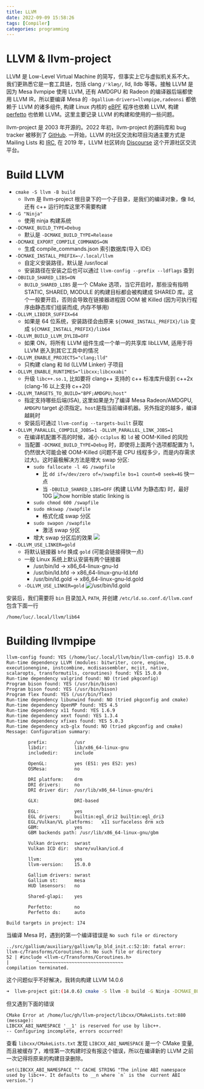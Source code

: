 ```yaml
---
title: LLVM
date: 2022-09-09 15:58:26
tags: [Compiler]
categories: programming
---
```


# LLVM & llvm-project

LLVM 是 Low-Level Virtual Machine 的简写，但事实上它与虚拟机关系不大。我们更熟悉它是一套工具链，包括 clang `/'klæŋ/`, lld, lldb 等等。接触 LLVM 是因为 Mesa llvmpipe 使用 LLVM, 还有 AMDGPU 和 Radeon 的编译器后端都使用 LLVM IR，所以要编译 Mesa 的 `-Dgallium-drivers=llvmpipe,radeonsi` 都依赖于 LLVM 的诸多组件, 构建 Linux 内核的 [eBPF](https://massoudasadiblog.blogspot.com/2024/07/ebpf-on-wsl2-kernel-version-6x-ubuntu.html) 程序也依赖 LLVM, 构建 [perfetto](https://perfetto.dev/docs/quickstart/linux-tracing#building-from-source) 也依赖 LLVM。这里主要记录 LLVM 的构建和使用的一些问题。

<!--more-->

llvm-project 是 2003 年开源的。2022 年初，llvm-project 的源码库和 bug tracker 被移到了 [GitHub](https://github.com/llvm/llvm-project). 一开始，LLVM 的社区交流和项目沟通主要方式是 Mailing Lists 和 [IRC](https://lucmann.github.io/misc/english/), 在 2019 年，LLVM 社区转向 [Discourse](https://www.discourse.org/) 这个开源社区交流平台。

# Build LLVM

- `cmake -S llvm -B build`
    - llvm 是 llvm-project 根目录下的一个子目录，是我们的编译对象，像 lld, 还有 c++ 运行时库这里不需要构建
- `-G "Ninja"`
    - 使用 ninja 构建系统
- `-DCMAKE_BUILD_TYPE=Debug`
    - 默认是 `-DCMAKE_BUILD_TYPE=Release`
- `-DCMAKE_EXPORT_COMPILE_COMMANDS=ON`
    - 生成 compile_commands.json 索引数据库(导入 IDE)
- `-DCMAKE_INSTALL_PREFIX=~/.local/llvm`
    - 自定义安装路径，默认是 /usr/local
    - 安装路径在安装之后也可以通过 `llvm-config --prefix --ldflags` 查到
- `-DBUILD_SHARED_LIBS=ON`
    - `BUILD_SHARED_LIBS` 是一个 CMake 选项，当它开启时，那些没有指明 STATIC, SHARED, MODULE 的构建目标都会被构建成 SHARED 库。这个一般要开启，否则会导致在链接器进程因 OOM 被 Killed (因为可执行程序由静态库们组装而成, 内存不够用)
- `-DLLVM_LIBDIR_SUFFIX=64`
    - 如果是 64 位系统，安装路径会由原来 `${CMAKE_INSTALL_PREFIX}/lib` 变成 `${CMAKE_INSTALL_PREFIX}/lib64`
- `-DLLVM_BUILD_LLVM_DYLIB=OFF`
    - 如果 ON，将所有 LLVM 组件生成一个单一的共享库 libLLVM, 适用于将 LLVM 嵌入到其它工具中的情况
- `-DLLVM_ENABLE_PROJECTS="clang;lld"`
    - 只构建 clang 和 lld (LLVM Linker) 子项目
- `-DLLVM_ENABLE_RUNTIMES="libcxx;libcxxabi"`
    - 升级 `libc++.so.1`, 比如要将 clang++ 支持的 c++ 标准库升级到 c++2x (clang-16 以上支持 c++20)
- `-DLLVM_TARGETS_TO_BUILD="BPF;AMDGPU;host"`
    - 指定支持哪些后端(ISA), 这里如果是为了编译 Mesa Radeon/AMDGPU, `AMDGPU` target 必须指定。`host`是指当前编译机器。另外指定的越多，编译越耗时
    - 安装后可通过 `llvm-config --targets-built` 获取
- `-DLLVM_PARALLEL_COMPILE_JOBS=1 -DLLVM_PARALLEL_LINK_JOBS=1`
    - 在编译机配置不高的时候，减小 `cc1plus` 和 `ld` 被 OOM-Killed 的风险
    - 当配置 `-DCMAKE_BUILD_TYPE=Debug` 时，即使将上面两个选项都配置为 1，仍然很大可能会被 OOM-Killed (问题不是 CPU 线程多少，而是内存需求过大)。这时最极解决方法是增大 swap 分区:
        - `sudo fallocate -l 4G /swapfile`
            - 比 `dd if=/dev/zero of=/swapfile bs=1 count=0 seek=4G` 快一点
            - 当 `-DBUILD_SHARED_LIBS=OFF` (构建 LLVM 为静态库) 时，最好 10G
            ![how horrible static linking is](/images/static-link.png)
        - `sudo chmod 600 /swapfile`
        - `sudo mkswap /swapfile`
            - 格式化成 swap 分区
        - `sudo swapon /swapfile`
            - 激活 swap 分区
        - 增大 swap 分区后的效果
        ![](/images/mkswap-4G.gif)
- `-DLLVM_USE_LINKER=gold`
    - 将默认链接器 `bfd` 换成 `gold` (可能会链接得快一点)
    - 一般 Linux 系统上默认安装有两个链接器
        - /usr/bin/ld -> x86_64-linux-gnu-ld
        - /usr/bin/ld.bfd -> x86_64-linux-gnu-ld.bfd
        - /usr/bin/ld.gold -> x86_64-linux-gnu-ld.gold
    - `-DLLVM_USE_LINKER=gold`
    ![/usr/bin/ld.gold](/images/gold.gif)

安装后，我们需要将 `bin` 目录加入 `PATH`, 并创建 `/etc/ld.so.conf.d/llvm.conf` 包含下面一行

```
/home/luc/.local/llvm/lib64
```

# Building llvmpipe

```
llvm-config found: YES (/home/luc/.local/llvm/bin/llvm-config) 15.0.0
Run-time dependency LLVM (modules: bitwriter, core, engine, executionengine, instcombine, mcdisassembler, mcjit, native, scalaropts, transformutils, coroutines) found: YES 15.0.0
Run-time dependency valgrind found: NO (tried pkgconfig)
Program bison found: YES (/usr/bin/bison)
Program bison found: YES (/usr/bin/bison)
Program flex found: YES (/usr/bin/flex)
Run-time dependency libunwind found: NO (tried pkgconfig and cmake)
Run-time dependency OpenMP found: YES 4.5
Run-time dependency x11 found: YES 1.6.9
Run-time dependency xext found: YES 1.3.4
Run-time dependency xfixes found: YES 5.0.3
Run-time dependency xcb-glx found: NO (tried pkgconfig and cmake)
Message: Configuration summary:

        prefix:          /usr
        libdir:          lib/x86_64-linux-gnu
        includedir:      include

        OpenGL:          yes (ES1: yes ES2: yes)
        OSMesa:          no

        DRI platform:    drm
        DRI drivers:     no
        DRI driver dir:  /usr/lib/x86_64-linux-gnu/dri

        GLX:             DRI-based

        EGL:             yes
        EGL drivers:     builtin:egl_dri2 builtin:egl_dri3
        EGL/Vulkan/VL platforms:   x11 surfaceless drm xcb
        GBM:             yes
        GBM backends path: /usr/lib/x86_64-linux-gnu/gbm

        Vulkan drivers:  swrast
        Vulkan ICD dir:  share/vulkan/icd.d

        llvm:            yes
        llvm-version:    15.0.0

        Gallium drivers: swrast
        Gallium st:      mesa
        HUD lmsensors:   no

        Shared-glapi:    yes

        Perfetto:        no
        Perfetto ds:     auto

Build targets in project: 174
```

当编译 Mesa 时，遇到的第一个编译错误是 `No such file or directory`

```
../src/gallium/auxiliary/gallivm/lp_bld_init.c:52:10: fatal error: llvm-c/Transforms/Coroutines.h: No such file or directory                                                                                                                       52 | #include <llvm-c/Transforms/Coroutines.h>                                                                             |          ^~~~~~~~~~~~~~~~~~~~~~~~~~~~~~~~                                                                       compilation terminated.
```

这个问题似乎不好解决，我转向构建 LLVM 14.0.6

```bash
➜  llvm-project git:(14.0.6) cmake -S llvm -B build -G Ninja -DCMAKE_BUILD_TYPE=Debug -DCMAKE_EXPORT_COMPILE_COMMANDS=On -DLLVM_ENABLE_PROJECTS="clang;lld" -DLLVM_ENABLE_RUNTIMES="libcxx;libcxxabi" -DCMAKE_INSTALL_PREFIX=~/.local/llvm-14 -DLLVM_LIBDIR_SUFFIX="64" -DLLVM_TARGETS_TO_BUILD="host" -DLLVM_BUILD_LLVM_DYLIB=On -DBUILD_SHARED_LIBS=On -DLLVM_PARALLEL_COMPILE_JOBS=1 -DLLVM_PARALLEL_LINK_JOBS=1 -DLLVM_USE_LINKER=gold
```

但又遇到下面的错误

```
CMake Error at /home/luc/gh/llvm-project/libcxx/CMakeLists.txt:880 (message):                                             LIBCXX_ABI_NAMESPACE '__1' is reserved for use by libc++.                                                                                                                                                                                                                                                                                                             -- Configuring incomplete, errors occurred!
```

查看 `libcxx/CMakeLists.txt` 发现 `LIBCXX_ABI_NAMESPACE` 是一个 CMake 变量, 而且被缓存了，难怪第一次构建时没有报这个错误，所以在编译新的 LLVM 之前一次记得将原来的构建目录删除。

```
set(LIBCXX_ABI_NAMESPACE "" CACHE STRING "The inline ABI namespace used by libc++. It defaults to __n where `n` is the  current ABI version.")
```
